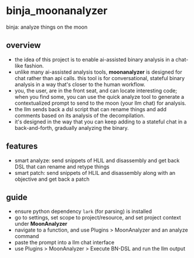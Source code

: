 # binja_moonanalyzer

binja: analyze things on the moon

## overview

- the idea of this project is to enable ai-assisted binary analysis in a chat-like fashion.
- unlike many ai-assisted analysis tools, **moonanalyzer** is designed for chat rather than api calls. this tool is for conversational, stateful binary analysis in a way that's closer to the human workflow.
- you, the user, are in the front seat, and can locate interesting code; when you find some, you can use the quick analyze tool to generate a contextualized prompt to send to the moon (your llm chat) for analysis.
- the llm sends back a dsl script that can rename things and add comments based on its analysis of the decompilation.
- it's designed in the way that you can keep adding to a stateful chat in a back-and-forth, gradually analyzing the binary.

## features

- smart analyze: send snippets of HLIL and disassembly and get back DSL that can rename and retype things
- smart patch: send snippets of HLIL and disassembly along with an objective and get back a patch

## guide

- ensure python dependency `lark` (for parsing) is installed
- go to settings, set scope to project/resource, and set project context under **MoonAnalyzer**
- navigate to a function, and use Plugins > MoonAnalyzer and an analyze command
- paste the prompt into a llm chat interface
- use Plugins > MoonAnalyzer > Execute BN-DSL and run the llm output
